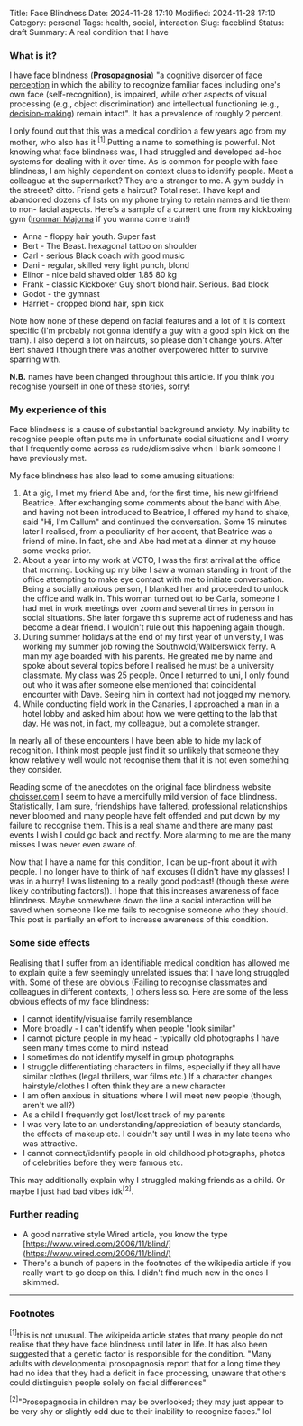 Title: Face Blindness
Date: 2024-11-28 17:10
Modified:  2024-11-28 17:10
Category: personal
Tags: health, social, interaction
Slug: faceblind
Status: draft
Summary: A real condition that I have

### What is it?

I have face blindness ([**Prosopagnosia**](https://en.wikipedia.org/wiki/Prosopagnosia)) "a [cognitive disorder](https://en.wikipedia.org/wiki/Cognitive_disorder "Cognitive disorder") of [face perception](https://en.wikipedia.org/wiki/Face_perception "Face perception") in which the ability to recognize familiar faces including one's own face (self-recognition), is impaired, while other aspects of visual processing (e.g., object discrimination) and intellectual functioning (e.g., [decision-making](https://en.wikipedia.org/wiki/Decision-making "Decision-making")) remain intact". It has a prevalence of roughly 2 percent.

I only found out that this was a medical condition a few years ago from my mother, who also has it <sup>[1]</sup>.Putting a name to something is powerful. Not knowing what face blindness was, I had struggled and developed ad-hoc systems for dealing with it over time. As is common for people with face blindness, I am highly dependant on context clues to identify people. Meet a colleague at the supermarket? They are a stranger to me. A gym buddy in the streeet? ditto. Friend gets a haircut? Total reset. I have kept and abandoned dozens of lists on my phone trying to retain names and tie them to non- facial aspects. Here's a sample of a current one from my kickboxing gym ([Ironman Majorna](https://www.ironmanmajorna.se/) if you wanna come train!)

- Anna - floppy hair youth. Super fast
- Bert - The Beast. hexagonal tattoo on shoulder
- Carl - serious Black coach with good music 
- Dani - regular, skilled very light punch, blond
- Elinor - nice bald shaved older 1.85 80 kg
- Frank - classic Kickboxer Guy short blond hair. Serious. Bad block
- Godot - the gymnast
- Harriet - cropped blond hair, spin kick

Note how none of these depend on facial features and a lot of it is context specific (I'm probably not gonna identify a guy with a good spin kick on the tram). I also depend a lot on haircuts, so please don't change yours. After Bert shaved I though there was another overpowered hitter to survive sparring with.

**N.B.** names have been changed throughout this article. If you think you recognise yourself in one of these stories, sorry!

### My experience of this

Face blindness is a cause of substantial background anxiety. My inability to recognise people often puts me in unfortunate social situations and I worry that I frequently come across as rude/dismissive when I blank someone I have previously met. 

My face blindness has also lead to some amusing situations:

1. At a gig, I met my friend Abe and, for the first time, his new girlfriend Beatrice. After exchanging some comments about the band with Abe, and having not been introduced to Beatrice, I offered my hand to shake, said "Hi, I'm Callum" and continued the conversation. Some 15 minutes later I realised, from a peculiarity of her accent, that Beatrice was a friend of mine. In fact, she and Abe had met at a dinner at my house some weeks prior. 
2. About a year into my work at VOTO, I was the first arrival at the office that morning. Locking up my bike I saw a woman standing in front of the office attempting to make eye contact with me to initiate conversation. Being a socially anxious person, I blanked her and proceeded to unlock the office and walk in. This woman turned out to be Carla, someone I had met in work meetings over zoom and several times in person in social situations. She later forgave this supreme act of rudeness and has become a dear friend. I wouldn't rule out this happening again though.
3. During summer holidays at the end of my first year of university, I was working my summer job rowing the Southwold/Walberswick ferry. A man my age boarded with his parents. He greated me by name and spoke about several topics before I realised he must be a university classmate. My class was 25 people. Once I returned to uni, I only found out who it was after someone else mentioned that coincidental encounter with Dave. Seeing him in context had not jogged my memory.
4. While conducting field work in the Canaries, I approached a man in a hotel lobby and asked him about how we were getting to the lab that day. He was not, in fact, my colleague, but a complete stranger.

In nearly all of these encounters I have been able to hide my lack of recognition. I think most people just find it so unlikely that someone they know relatively well would not recognise them that it is not even something they consider.

Reading some of the anecdotes on the original face blindness website [choisser.com](http://www.choisser.com/faceblind/) I seem to have a mercifully mild version of face blindness. Statistically, I am sure, friendships have faltered, professional relationships never bloomed and many people have felt offended and put down by my failure to recognise them. This is a real shame and there are many past events I wish I could go back and rectify. More alarming to me are the many misses I was never even aware of.

Now that I have a name for this condition, I can be up-front about it with people. I no longer have to think of half excuses (I didn't have my glasses! I was in a hurry! I was listening to a really good podcast! (though these were likely contributing factors)). I hope that this increases awareness of face blindness. Maybe somewhere down the line a social interaction will be saved when someone like me fails to recognise someone who they should. This post is partially an effort to increase awareness of this condition.

### Some side effects

Realising that I suffer from an identifiable medical condition has allowed me to explain quite a few seemingly unrelated issues that I have long struggled with. Some of these are obvious (Failing to recognise classmates and colleagues in different contexts, ) others less so. Here are some of the less obvious effects of my face blindness:

- I cannot identify/visualise family resemblance
- More broadly - I can't identify when people "look similar"
- I cannot picture people in my head - typically old photographs I have seen many times come to mind instead
- I sometimes do not identify myself in group photographs
- I struggle differentiating characters in films, especially if they all have similar clothes (legal thrillers, war films etc.) If a character changes hairstyle/clothes I often think they are a new character
- I am often anxious in situations where I will meet new people (though, aren't we all?)
- As a child I frequently got lost/lost track of my parents
- I was very late to an understanding/appreciation of beauty standards, the effects of makeup etc. I couldn't say until I was in my late teens who was attractive.
- I cannot connect/identify people in old childhood photographs, photos of celebrities before they were famous etc.

This may additionally explain why I struggled making friends as a child. Or maybe I just had bad vibes idk<sup>[2]</sup>.


### Further reading

- A good narrative style Wired article, you know the type [https://www.wired.com/2006/11/blind/](https://www.wired.com/2006/11/blind/)
- There's a bunch of papers in the footnotes of the wikipedia article if you really want to go deep on this. I didn't find much new in the ones I skimmed.

-------------
### Footnotes

<sup>[1]</sup>this is not unusual. The wikipeida article states that many people do not realise that they have face blindness until later in life. It has also been suggested that a genetic factor is responsible for the condition. "Many adults with developmental prosopagnosia report that for a long time they had no idea that they had a deficit in face processing, unaware that others could distinguish people solely on facial differences"

<sup>[2]</sup>"Prosopagnosia in children may be overlooked; they may just appear to be very shy or slightly odd due to their inability to recognize faces." lol







